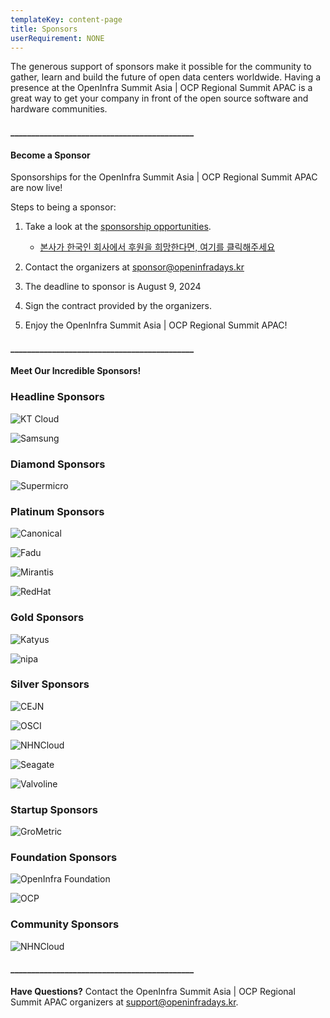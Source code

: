```yaml
---
templateKey: content-page
title: Sponsors
userRequirement: NONE
---
```

The generous support of sponsors make it possible for the community to gather, learn and build the future of open data centers worldwide. Having a presence at the OpenInfra Summit Asia | OCP Regional Summit APAC is a great way to get your company in front of the open source software and hardware communities.

#### \_\_\_\_\_\_\_\_\_\_\_\_\_\_\_\_\_\_\_\_\_\_\_\_\_\_\_\_\_\_\_\_\_\_\_\_\_\_\_\_\_\_\_\_

#### Become a Sponsor

Sponsorships for the OpenInfra Summit Asia | OCP Regional Summit APAC are now live!

Steps to being a sponsor:

1. Take a look at the [sponsorship opportunities](https://openinfra.dev/events/sponsorship#OpenInfraSummit-OCPRegionalSummit).

   * [본사가 한국인 회사에서 후원을 희망한다면, 여기를 클릭해주세요](https://openinfra.dev/blog/openinfra-events-2024#kr)
2. Contact the organizers at [sponsor@openinfradays.kr](mailto:sponsor@openinfradays.kr)
3. The deadline to sponsor is August 9, 2024
4. Sign the contract provided by the organizers.
5. Enjoy the OpenInfra Summit Asia | OCP Regional Summit APAC!

#### \_\_\_\_\_\_\_\_\_\_\_\_\_\_\_\_\_\_\_\_\_\_\_\_\_\_\_\_\_\_\_\_\_\_\_\_\_\_\_\_\_\_\_\_

#### Meet Our Incredible Sponsors!

### Headline Sponsors

<Grid>

![KT Cloud](ktcloud-lg.png)

![Samsung](samsung-lg.png)

</Grid>

### Diamond Sponsors

<Grid>

![Supermicro](supermicro-lg.png)

</Grid>

### Platinum Sponsors

<Grid>

![Canonical](canonical-lg.png)

![Fadu](fadu-lg.png)

![Mirantis](mirantis-sm-hrz.png)

![RedHat](redhat-lg.png)

</Grid>

### Gold Sponsors

<Grid>

![Katyus](kaytus-lg.png)

![nipa](nipa-lg.png)

</Grid>

### Silver Sponsors

<Grid>

![CEJN](cejnsizeadjust.png)

![OSCI](opensourceconsultinglogo-sm.jpg)

![NHNCloud](nhncloud2-lg.png)

![Seagate](seagate-sm.png)

![Valvoline](valvoline-sm.png)

</Grid>

### Startup Sponsors

<Grid>

![GroMetric](grometric-sm.png)

</Grid>

### Foundation Sponsors

<Grid>

![OpenInfra Foundation](openinfra-lg.png)

![OCP](ocplogo.png)

</Grid>

### Community Sponsors

<Grid>

![NHNCloud](nhncloud2-lg.png)

</Grid>

#### \_\_\_\_\_\_\_\_\_\_\_\_\_\_\_\_\_\_\_\_\_\_\_\_\_\_\_\_\_\_\_\_\_\_\_\_\_\_\_\_\_\_\_\_

**Have Questions?** Contact the OpenInfra Summit Asia | OCP Regional Summit APAC organizers at [support@openinfradays.kr](mailto:support@openinfradays.kr).

